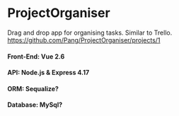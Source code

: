 # ProjectOrganiser
Drag and drop app for organising tasks. Similar to Trello. https://github.com/Pang/ProjectOrganiser/projects/1

#### Front-End: Vue 2.6
#### API: Node.js & Express 4.17
#### ORM: Sequalize?
#### Database: MySql?

